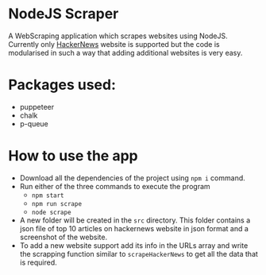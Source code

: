 # NodeJS Scraper

A WebScraping application which scrapes websites using NodeJS. Currently only
[HackerNews](https://news.ycombinator.com/) website is supported but the code
is modularised in such a way that adding additional websites is very easy.

# Packages used:

-   puppeteer
-   chalk
-   p-queue

# How to use the app

-   Download all the dependencies of the project using `npm i` command.
-   Run either of the three commands to execute the program
    -   `npm start`
    -   `npm run scrape`
    -   `node scrape`
-   A new folder will be created in the `src` directory. This folder contains a
    json file of top 10 articles on hackernews website in json format and a
    screenshot of the website.
-   To add a new website support add its info in the URLs array and write the
    scrapping function similar to `scrapeHackerNews` to get all the data that is
    required.
